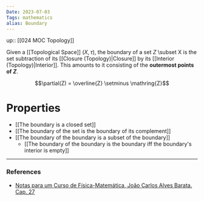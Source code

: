 ```yaml
---
Date: 2023-07-03
Tags: mathematics
alias: Boundary
---
```

up:: [[024 MOC Topology]]

Given a [[Topological Space]] $(X, \tau)$, the boundary of a set $Z$ \subset X is the set subtraction of its [[Closure (Topology)|Closure]] by its [[Interior (Topology)|Interior]]. This amounts to it consisting of the **outermost points of $Z$**.

$$\partial(Z) = \overline{Z} \setminus \mathring{Z}$$

# Properties
- [[The boundary is a closed set]]
- [[The boundary of the set is the boundary of its complement]]
- [[The boundary of the boundary is a subset of the boundary]]
	- [[The boundary of the boundary is the boundary iff the boundary's interior is empty]]

---
### References
- [Notas para um Curso de Física-Matemática, João Carlos Alves Barata. Cap. 27](http://denebola.if.usp.br/~jbarata/Notas_de_aula/arquivos/nc-cap27.pdf)